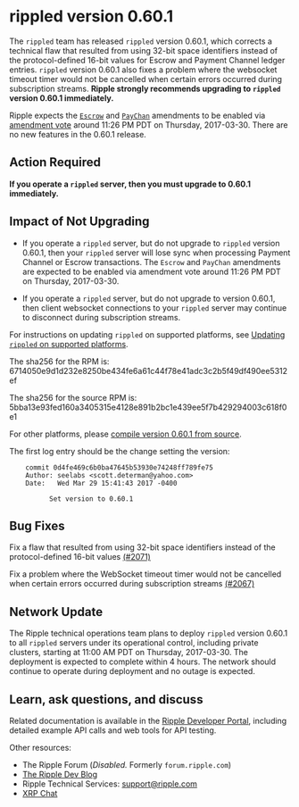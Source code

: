 # rippled version 0.60.1

The `rippled` team has released `rippled` version 0.60.1, which corrects a technical flaw that resulted from using 32-bit space identifiers instead of the protocol-defined 16-bit values for Escrow and Payment Channel ledger entries. `rippled` version 0.60.1 also fixes a problem where the websocket timeout timer would not be cancelled when certain errors occurred during subscription streams. **Ripple strongly recommends upgrading to `rippled` version 0.60.1 immediately.**

Ripple expects the [`Escrow`](https://ripple.com/build/amendments/#escrow) and [`PayChan`](https://ripple.com/build/amendments/#paychan) amendments to be enabled via [amendment vote](https://developers.ripple.com/blog/2017/escrow-paychan-fix1368-reminder.html) around 11:26 PM PDT on Thursday, 2017-03-30. There are no new features in the 0.60.1 release.

## Action Required

**If you operate a `rippled` server, then you must upgrade to 0.60.1 immediately.**

## Impact of Not Upgrading

* If you operate a `rippled` server, but do not upgrade to `rippled` version 0.60.1, then your `rippled` server will lose sync when processing Payment Channel or Escrow transactions. The `Escrow` and `PayChan` amendments are expected to be enabled via amendment vote around 11:26 PM PDT on Thursday, 2017-03-30.

* If you operate a `rippled` server, but do not upgrade to version 0.60.1, then client websocket connections to your `rippled` server may continue to disconnect during subscription streams.

For instructions on updating `rippled` on supported platforms, see [Updating `rippled` on supported platforms](https://ripple.com/build/rippled-setup/#updating-rippled).

The sha256 for the RPM is: 6714050e9d1d232e8250be434fe6a61c44f78e41adc3c2b5f49df490ee5312ef

The sha256 for the source RPM is: 5bba13e93fed160a3405315e4128e891b2bc1e439ee5f7b429294003c618f0e1

For other platforms, please [compile version 0.60.1 from source](https://github.com/ripple/rippled/tree/master/Builds).

The first log entry should be the change setting the version:

        commit 0d4fe469c6b0ba47645b53930e74248ff789fe75
        Author: seelabs <scott.determan@yahoo.com>
        Date:   Wed Mar 29 15:41:43 2017 -0400

              Set version to 0.60.1

## Bug Fixes

Fix a flaw that resulted from using 32-bit space identifiers instead of the protocol-defined 16-bit values [(#2071)](https://github.com/ripple/rippled/pull/2071)

Fix a problem where the WebSocket timeout timer would not be cancelled when certain errors occurred during subscription streams [(#2067)](https://github.com/ripple/rippled/pull/2067)

## Network Update

The Ripple technical operations team plans to deploy `rippled` version 0.60.1 to all `rippled` servers under its operational control, including private clusters, starting at 11:00 AM PDT on Thursday, 2017-03-30. The deployment is expected to complete within 4 hours. The network should continue to operate during deployment and no outage is expected.

## Learn, ask questions, and discuss
Related documentation is available in the [Ripple Developer Portal](https://ripple.com/build/), including detailed example API calls and web tools for API testing.

Other resources:

* The Ripple Forum (_Disabled._ Formerly `forum.ripple.com`)
* [The Ripple Dev Blog](https://developers.ripple.com/blog/)
* Ripple Technical Services: support@ripple.com
* [XRP Chat](http://www.xrpchat.com/)